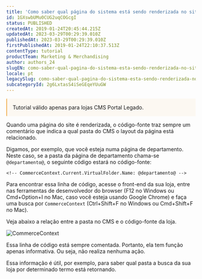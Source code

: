 ```yaml
---
title: 'Como saber qual página do sistema está sendo renderizada no site?'
id: 1GXswbUMu0CUG2uqCOGcgI
status: PUBLISHED
createdAt: 2019-01-24T20:45:44.215Z
updatedAt: 2023-03-29T00:29:39.010Z
publishedAt: 2023-03-29T00:29:39.010Z
firstPublishedAt: 2019-01-24T22:10:37.513Z
contentType: tutorial
productTeam: Marketing & Merchandising
author: authors_24
slugEN: como-saber-qual-pagina-do-sistema-esta-sendo-renderizada-no-site
locale: pt
legacySlug: como-saber-qual-pagina-do-sistema-esta-sendo-renderizada-no-site
subcategoryId: 2g6LxtasS4iSeGEqeYUuGW
---
```


<div style="background-color:#FCF8F2; border-left: 2px solid #F0AD4E; border-top-left-radius: 2px; border-bottom-left-radius: 2px; padding: 15px; margin-bottom: 10px">
Tutorial válido apenas para lojas CMS Portal Legado.
</div>

Quando uma página do site é renderizada, o código-fonte traz sempre um comentário que indica a qual pasta do CMS o layout da página está relacionado.

Digamos, por exemplo, que você esteja numa página de departamento. Neste caso, se a pasta da página de departamento chama-se `@departamento@`, o seguinte código estará no código-fonte:

`<!-- CommerceContext.Current.VirtualFolder.Name: @departamento@ -->`

Para encontrar essa linha de código, acesse o front-end da sua loja, entre nas ferramentas de desenvolvedor do browser (F12 no Windows ou Cmd+Option+I no Mac, caso você esteja usando Google Chrome) e faça uma busca por `CommerceContext` (Ctrl+Shift+F no Windows ou Cmd+Shift+F no Mac).

Veja abaixo a relação entre a pasta no CMS e o código-fonte da loja.

![CommerceContext](https://images.contentful.com/alneenqid6w5/6diTrNVvl6OuwGKmoICSA0/4e958baa7ab163bcf06ac5963795feff/CommerceContext.png)

<div class="alert alert-info">
Essa linha de código está sempre comentada. Portanto, ela tem função apenas informativa. Ou seja, não realiza nenhuma ação.
</div>

Essa informação é útil, por exemplo, para saber qual pasta a busca da sua loja por determinado termo está retornando.
